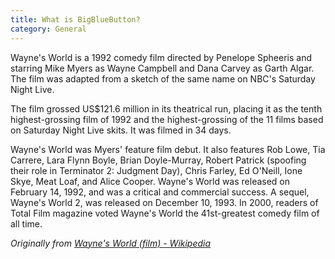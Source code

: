 ```yaml
---
title: What is BigBlueButton?
category: General
---
```


Wayne's World is a 1992 comedy film directed by Penelope Spheeris and starring Mike Myers as Wayne Campbell and Dana Carvey as Garth Algar. The film was adapted from a sketch of the same name on NBC's Saturday Night Live.

<!-- more -->

The film grossed US$121.6 million in its theatrical run, placing it as the tenth highest-grossing film of 1992 and the highest-grossing of the 11 films based on Saturday Night Live skits. It was filmed in 34 days.

Wayne's World was Myers' feature film debut. It also features Rob Lowe, Tia Carrere, Lara Flynn Boyle, Brian Doyle-Murray, Robert Patrick (spoofing their role in Terminator 2: Judgment Day), Chris Farley, Ed O'Neill, Ione Skye, Meat Loaf, and Alice Cooper. Wayne's World was released on February 14, 1992, and was a critical and commercial success. A sequel, Wayne's World 2, was released on December 10, 1993. In 2000, readers of Total Film magazine voted Wayne's World the 41st-greatest comedy film of all time.

_Originally from [Wayne's World (film) - Wikipedia](https://en.wikipedia.org/wiki/Wayne%27s_World_(film))_
